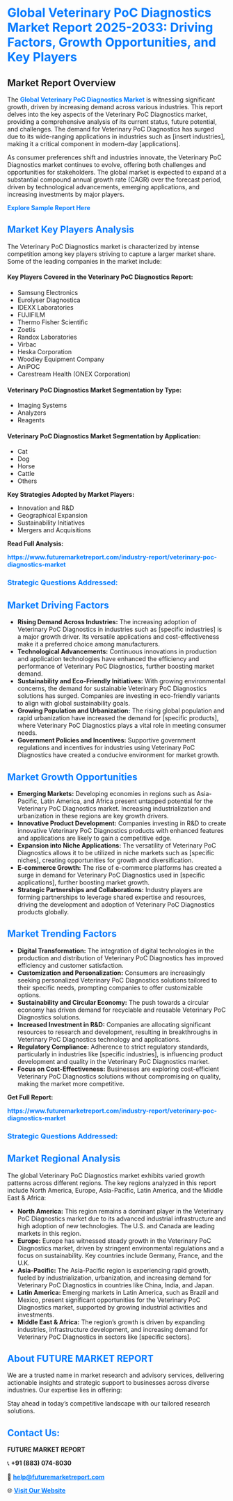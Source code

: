<h1 style="color: #007BFF;">Global Veterinary PoC Diagnostics Market Report 2025-2033: Driving Factors, Growth Opportunities, and Key Players</h1>

<section id="overview">
<h2>Market Report Overview</h2>
<p>The <a href="https://www.futuremarketreport.com/industry-report/veterinary-poc-diagnostics-market" style="color: #007BFF; text-decoration: none;"><strong>Global Veterinary PoC Diagnostics Market</strong></a> is witnessing significant growth, driven by increasing demand across various industries. This report delves into the key aspects of the Veterinary PoC Diagnostics market, providing a comprehensive analysis of its current status, future potential, and challenges. The demand for Veterinary PoC Diagnostics has surged due to its wide-ranging applications in industries such as [insert industries], making it a critical component in modern-day [applications].</p>
<p>As consumer preferences shift and industries innovate, the Veterinary PoC Diagnostics market continues to evolve, offering both challenges and opportunities for stakeholders. The global market is expected to expand at a substantial compound annual growth rate (CAGR) over the forecast period, driven by technological advancements, emerging applications, and increasing investments by major players.</p>
</section>

<section id="overview">
<p><a href="https://www.futuremarketreport.com/request-sample/reportId=78974" style="color: #007BFF; text-decoration: none;"><strong>Explore Sample Report Here</strong></a></p>
</section>

<section id="key-players">
<h2 style="color: #007BFF;">Market Key Players Analysis</h2>
<p>The Veterinary PoC Diagnostics market is characterized by intense competition among key players striving to capture a larger market share. Some of the leading companies in the market include:</p>
<h4>Key Players Covered in the Veterinary PoC Diagnostics Report:</h4>
<ul><li>Samsung Electronics</li><li>Eurolyser Diagnostica</li><li>IDEXX Laboratories</li><li>FUJIFILM</li><li>Thermo Fisher Scientific</li><li>Zoetis</li><li>Randox Laboratories</li><li>Virbac</li><li>Heska Corporation</li><li>Woodley Equipment Company</li><li>AniPOC</li><li>Carestream Health (ONEX Corporation)</li></ul>
<h4>Veterinary PoC Diagnostics Market Segmentation by Type:</h4>
<ul><li>Imaging Systems</li><li>Analyzers</li><li>Reagents</li></ul>

<h4>Veterinary PoC Diagnostics Market Segmentation by Application:</h4>
<ul><li>Cat</li><li>Dog</li><li>Horse</li><li>Cattle</li><li>Others</li></ul>
<p><strong>Key Strategies Adopted by Market Players:</strong></p>
<ul>
<li>Innovation and R&D</li>
<li>Geographical Expansion</li>
<li>Sustainability Initiatives</li>
<li>Mergers and Acquisitions</li>
</ul>
</section>

<section>
<p><strong>Read Full Analysis: </strong></p><a href="https://www.futuremarketreport.com/industry-report/veterinary-poc-diagnostics-market" style="color: #007BFF; text-decoration: none;"><strong>https://www.futuremarketreport.com/industry-report/veterinary-poc-diagnostics-market</strong></a>
<h3 style="color: #007BFF;">Strategic Questions Addressed:</h3>
</section>

<section id="driving-factors">
<h2 style="color: #007BFF;">Market Driving Factors</h2>
<ul>
<li><strong>Rising Demand Across Industries:</strong> The increasing adoption of Veterinary PoC Diagnostics in industries such as [specific industries] is a major growth driver. Its versatile applications and cost-effectiveness make it a preferred choice among manufacturers.</li>
<li><strong>Technological Advancements:</strong> Continuous innovations in production and application technologies have enhanced the efficiency and performance of Veterinary PoC Diagnostics, further boosting market demand.</li>
<li><strong>Sustainability and Eco-Friendly Initiatives:</strong> With growing environmental concerns, the demand for sustainable Veterinary PoC Diagnostics solutions has surged. Companies are investing in eco-friendly variants to align with global sustainability goals.</li>
<li><strong>Growing Population and Urbanization:</strong> The rising global population and rapid urbanization have increased the demand for [specific products], where Veterinary PoC Diagnostics plays a vital role in meeting consumer needs.</li>
<li><strong>Government Policies and Incentives:</strong> Supportive government regulations and incentives for industries using Veterinary PoC Diagnostics have created a conducive environment for market growth.</li>
</ul>
</section>

<section id="growth-opportunities">
<h2 style="color: #007BFF;">Market Growth Opportunities</h2>
<ul>
<li><strong>Emerging Markets:</strong> Developing economies in regions such as Asia-Pacific, Latin America, and Africa present untapped potential for the Veterinary PoC Diagnostics market. Increasing industrialization and urbanization in these regions are key growth drivers.</li>
<li><strong>Innovative Product Development:</strong> Companies investing in R&D to create innovative Veterinary PoC Diagnostics products with enhanced features and applications are likely to gain a competitive edge.</li>
<li><strong>Expansion into Niche Applications:</strong> The versatility of Veterinary PoC Diagnostics allows it to be utilized in niche markets such as [specific niches], creating opportunities for growth and diversification.</li>
<li><strong>E-commerce Growth:</strong> The rise of e-commerce platforms has created a surge in demand for Veterinary PoC Diagnostics used in [specific applications], further boosting market growth.</li>
<li><strong>Strategic Partnerships and Collaborations:</strong> Industry players are forming partnerships to leverage shared expertise and resources, driving the development and adoption of Veterinary PoC Diagnostics products globally.</li>
</ul>
</section>

<section id="trending-factors">
<h2 style="color: #007BFF;">Market Trending Factors</h2>
<ul>
<li><strong>Digital Transformation:</strong> The integration of digital technologies in the production and distribution of Veterinary PoC Diagnostics has improved efficiency and customer satisfaction.</li>
<li><strong>Customization and Personalization:</strong> Consumers are increasingly seeking personalized Veterinary PoC Diagnostics solutions tailored to their specific needs, prompting companies to offer customizable options.</li>
<li><strong>Sustainability and Circular Economy:</strong> The push towards a circular economy has driven demand for recyclable and reusable Veterinary PoC Diagnostics solutions.</li>
<li><strong>Increased Investment in R&D:</strong> Companies are allocating significant resources to research and development, resulting in breakthroughs in Veterinary PoC Diagnostics technology and applications.</li>
<li><strong>Regulatory Compliance:</strong> Adherence to strict regulatory standards, particularly in industries like [specific industries], is influencing product development and quality in the Veterinary PoC Diagnostics market.</li>
<li><strong>Focus on Cost-Effectiveness:</strong> Businesses are exploring cost-efficient Veterinary PoC Diagnostics solutions without compromising on quality, making the market more competitive.</li>
</ul>
</section>

<section>
<p><strong>Get Full Report: </strong></p><a href="https://www.futuremarketreport.com/industry-report/veterinary-poc-diagnostics-market" style="color: #007BFF; text-decoration: none;"><strong>https://www.futuremarketreport.com/industry-report/veterinary-poc-diagnostics-market</strong></a>
<h3 style="color: #007BFF;">Strategic Questions Addressed:</h3>
</section>


<section id="regional-analysis">
<h2 style="color: #007BFF;">Market Regional Analysis</h2>
<p>The global Veterinary PoC Diagnostics market exhibits varied growth patterns across different regions. The key regions analyzed in this report include North America, Europe, Asia-Pacific, Latin America, and the Middle East & Africa:</p>
<ul>
<li><strong>North America:</strong> This region remains a dominant player in the Veterinary PoC Diagnostics market due to its advanced industrial infrastructure and high adoption of new technologies. The U.S. and Canada are leading markets in this region.</li>
<li><strong>Europe:</strong> Europe has witnessed steady growth in the Veterinary PoC Diagnostics market, driven by stringent environmental regulations and a focus on sustainability. Key countries include Germany, France, and the U.K.</li>
<li><strong>Asia-Pacific:</strong> The Asia-Pacific region is experiencing rapid growth, fueled by industrialization, urbanization, and increasing demand for Veterinary PoC Diagnostics in countries like China, India, and Japan.</li>
<li><strong>Latin America:</strong> Emerging markets in Latin America, such as Brazil and Mexico, present significant opportunities for the Veterinary PoC Diagnostics market, supported by growing industrial activities and investments.</li>
<li><strong>Middle East & Africa:</strong> The region’s growth is driven by expanding industries, infrastructure development, and increasing demand for Veterinary PoC Diagnostics in sectors like [specific sectors].</li>
</ul>
</section>

<footer>
<h2 style="color: #007BFF;">About FUTURE MARKET REPORT</h2>
<p>We are a trusted name in market research and advisory services, delivering actionable insights and strategic support to businesses across diverse industries. Our expertise lies in offering:</p>

<p>Stay ahead in today’s competitive landscape with our tailored research solutions.</p>

<h2 style="color: #007BFF;">Contact Us:</h2>
<p><strong>FUTURE MARKET REPORT</strong></p>
<p>📞 <strong>+91 (883) 074-8030</strong></p>
<p>📧 <strong><a href="mailto:help@futuremarketreport.com" style="color: #007BFF;">help@futuremarketreport.com</a></strong></p>
<p>🌐 <strong><a href="https://www.futuremarketreport.com/" style="color: #007BFF;">Visit Our Website</a></strong></p>
</footer>